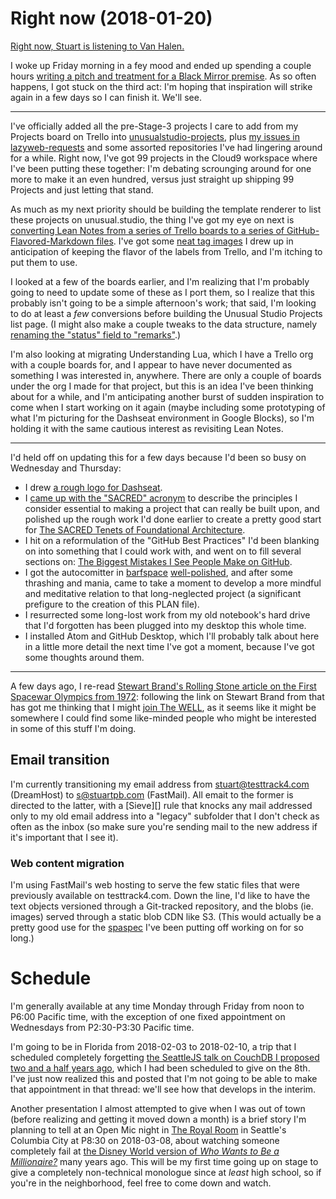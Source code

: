 # Right now (2018-01-20)

[Right now, Stuart is listening to Van Halen.](https://www.youtube.com/watch?v=YCcLNmOpN3A)

I woke up Friday morning in a fey mood and ended up spending a couple hours [writing a pitch and treatment for a Black Mirror premise][Let's Talk Tommy]. As so often happens, I got stuck on the third act: I'm hoping that inspiration will strike again in a few days so I can finish it. We'll see.

[Let's Talk Tommy]: https://github.com/stuartpb/pitches-and-scripts/blob/master/tv-spec-scripts/black-mirror/lets-talk-tommy.md

---

I've officially added all the pre-Stage-3 projects I care to add from my Projects board on Trello into [unusualstudio-projects](https://github.com/unusualstudio/unusualstudio-projects), plus [my issues in lazyweb-requests](https://github.com/h5bp/lazyweb-requests/issues/created_by/stuartpb) and some assorted repositories I've had lingering around for a while. Right now, I've got 99 projects in the Cloud9 workspace where I've been putting these together: I'm debating scrounging around for one more to make it an even hundred, versus just straight up shipping 99 Projects and just letting that stand.

As much as my next priority should be building the template renderer to list these projects on unusual.studio, the thing I've got my eye on next is [converting Lean Notes from a series of Trello boards to a series of GitHub-Flavored-Markdown files][leannotes/leannotes#1]. I've got some [neat tag images][leannotes tags] I drew up in anticipation of keeping the flavor of the labels from Trello, and I'm itching to put them to use.

I looked at a few of the boards earlier, and I'm realizing that I'm probably going to need to update some of these as I port them, so I realize that this probably isn't going to be a simple afternoon's work; that said, I'm looking to do at least a *few* conversions before building the Unusual Studio Projects list page. (I might also make a couple tweaks to the data structure, namely [renaming the "status" field to "remarks"][unusualstudio-projects#6].)

I'm also looking at migrating Understanding Lua, which I have a Trello org with a couple boards for, and I appear to have never documented as something I was interested in, anywhere. There are only a couple of boards under the org I made for that project, but this is an idea I've been thinking about for a while, and I'm anticipating another burst of sudden inspiration to come when I start working on it again (maybe including some prototyping of what I'm picturing for the Dashseat environment in Google Blocks), so I'm holding it with the same cautious interest as revisiting Lean Notes.

---

I'd held off on updating this for a few days because I'd been so busy on Wednesday and Thursday:

- I drew [a rough logo for Dashseat](https://github.com/dashseat/dashseat-artwork/blob/master/dashseat-icon.svg).
- I [came up with the "SACRED" acronym][SACRED] to describe the principles I consider essential to making a project that can really be built upon, and polished up the rough work I'd done earlier to create a pretty good start for [The SACRED Tenets of Foundational Architecture][sacred-tenets].
- I hit on a reformulation of the "GitHub Best Practices" I'd been blanking on into something that I could work with, and went on to fill several sections on: [The Biggest Mistakes I See People Make on GitHub][github-mistakes].
- I got the autocomitter in [barfspace][] [well-polished][autocommit history], and after some thrashing and mania, came to take a moment to develop a more mindful and meditative relation to that long-neglected project (a significant prefigure to the creation of this PLAN file).
- I resurrected some long-lost work from my old notebook's hard drive that I'd forgotten has been plugged into my desktop this whole time.
- I installed Atom and GitHub Desktop, which I'll probably talk about here in a little more detail the next time I've got a moment, because I've got some thoughts around them.

[SACRED]: https://github.com/stuartpb/sacred-tenets/issues/1
[sacred-tenets]: https://github.com/stuartpb/sacred-tenets
[github-mistakes]: https://github.com/stuartpb/github-mistakes
[barfspace]: https://github.com/stuartpb/barfspace
[autocommit history]: https://github.com/stuartpb/barfspace/commits/master/bin/autocommit.sh

---

A few days ago, I re-read [Stewart Brand's Rolling Stone article on the First Spacewar Olympics from 1972][spacewar-article]: following the link on Stewart Brand from that has got me thinking that I might [join The WELL][], as it seems like it might be somewhere I could find some like-minded people who might be interested in some of this stuff I'm doing.

[leannotes/leannotes#1]: https://github.com/leannotes/leannotes/issues/1
[leannotes tags]: https://github.com/leannotes/leannotes/tree/master/tags
[unusualstudio-projects#6]: https://github.com/unusualstudio/unusualstudio-projects/issues/6
[spacewar-article]: https://github.com/stuartpb/spacewar-article
[Join The WELL]: https://www.well.com/join/

## Email transition

I'm currently transitioning my email address from stuart@testtrack4.com (DreamHost) to s@stuartpb.com (FastMail). All emait to the former is directed to the latter, with a [Sieve][] rule that knocks any mail addressed only to my old email address into a "legacy" subfolder that I don't check as often as the inbox (so make sure you're sending mail to the new address if it's important that I see it).

### Web content migration

I'm using FastMail's web hosting to serve the few static files that were previously available on testtrack4.com. Down the line, I'd like to have the text objects versioned through a Git-tracked repository, and the blobs (ie. images) served through a static blob CDN like S3. (This would actually be a pretty good use for the [spaspec][] I've been putting off working on for so long.)

[spaspec]: https://github.com/spaspec

# Schedule

I'm generally available at any time Monday through Friday from noon to P6:00 Pacific time, with the exception of one fixed appointment on Wednesdays from P2:30-P3:30 Pacific time.

I'm going to be in Florida from 2018-02-03 to 2018-02-10, a trip that I scheduled completely forgetting [the SeattleJS talk on CouchDB I proposed two and a half years ago](https://github.com/seattlejs/seattlejs/issues/38), which I had been scheduled to give on the 8th. I've just now realized this and posted that I'm not going to be able to make that appointment in that thread: we'll see how that develops in the interim.

Another presentation I almost attempted to give when I was out of town (before realizing and getting it moved down a month) is a brief story I'm planning to tell at an Open Mic night in [The Royal Room][] in Seattle's Columbia City at P8:30 on 2018-03-08, about watching someone completely fail at [the Disney World version of *Who Wants to Be a Millionaire?*][WWTBAMPI] many years ago. This will be my first time going up on stage to give a completely non-technical monologue since at *least* high school, so if you're in the neighborhood, feel free to come down and watch.

[The Royal Room]: http://theroyalroomseattle.com/
[WWTBAMPI]: https://en.wikipedia.org/wiki/Who_Wants_to_Be_a_Millionaire_%E2%80%93_Play_It!
